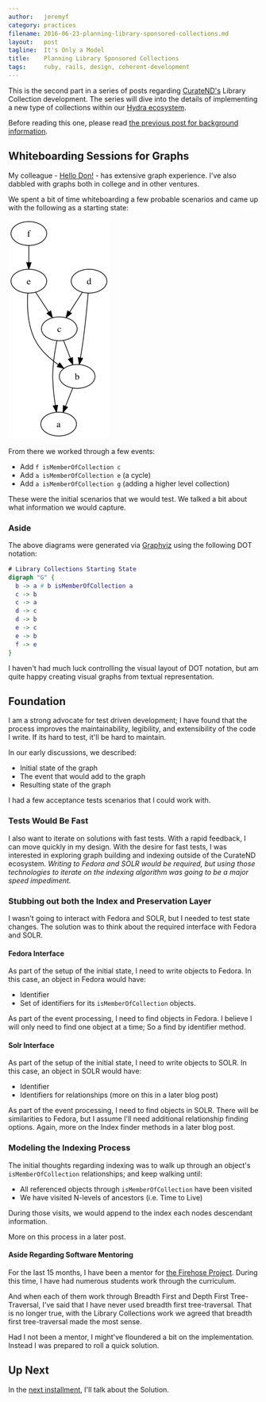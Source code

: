 ```yaml
---
author:   jeremyf
category: practices
filename: 2016-06-23-planning-library-sponsored-collections.md
layout:   post
tagline:  It's Only a Model
title:    Planning Library Sponsored Collections
tags:     ruby, rails, design, coherent-development
---
```


This is the second part in a series of posts regarding [CurateND's](https://curate.nd.edu/) Library Collection development.
The series will dive into the details of implementing a new type of collections within our [Hydra ecosystem](https://projecthydra.org/).

Before reading this one, please read [the previous post for background information](/practices/2016-06-17-background-for-library-sponsored-collections).

## Whiteboarding Sessions for Graphs

My colleague - [Hello Don!](http://www3.nd.edu/~dbrower/) - has extensive graph experience.
I've also dabbled with graphs both in college and in other ventures.

We spent a bit of time whiteboarding a few probable scenarios and came up with the following as a starting state:

![Library Collections Starting State](/images/collections.png)

From there we worked through a few events:

* Add `f isMemberOfCollection c`
* Add `a isMemberOfCollection e` (a cycle)
* Add `a isMemberOfCollection g` (adding a higher level collection)

These were the initial scenarios that we would test.
We talked a bit about what information we would capture.

### Aside

The above diagrams were generated via [Graphviz](https://graphviz.org) using the following DOT notation:

```dot
# Library Collections Starting State
digraph "G" {
  b -> a # b isMemberOfCollection a
  c -> b
  c -> a
  d -> c
  d -> b
  e -> c
  e -> b
  f -> e
}
```

I haven't had much luck controlling the visual layout of DOT notation, but am quite happy creating visual graphs from textual representation.

## Foundation

I am a strong advocate for test driven development; I have found that the process improves the maintainability, legibility, and extensibility of the code I write. If its hard to test, it'll be hard to maintain.

In our early discussions, we described:

* Initial state of the graph
* The event that would add to the graph
* Resulting state of the graph

I had a few acceptance tests scenarios that I could work with.

### Tests Would Be Fast

I also want to iterate on solutions with fast tests. With a rapid feedback, I can move quickly in my design.
With the desire for fast tests, I was interested in exploring graph building and indexing outside of the CurateND ecosystem.
*Writing to Fedora and SOLR would be required, but using those technologies to iterate on the indexing algorithm was going to be a major speed impediment.*

### Stubbing out both the Index and Preservation Layer

I wasn't going to interact with Fedora and SOLR, but I needed to test state changes.
The solution was to think about the required interface with Fedora and SOLR.

#### Fedora Interface

As part of the setup of the initial state, I need to write objects to Fedora.
In this case, an object in Fedora would have:

* Identifier
* Set of identifiers for its `isMemberOfCollection` objects.

As part of the event processing, I need to find objects in Fedora.
I believe I will only need to find one object at a time; So a find by identifier method.

#### Solr Interface

As part of the setup of the initial state, I need to write objects to SOLR.
In this case, an object in SOLR would have:

* Identifier
* Identifiers for relationships (more on this in a later blog post)

As part of the event processing, I need to find objects in SOLR.
There will be similarities to Fedora, but I assume I'll need additional relationship finding options.
Again, more on the Index finder methods in a later blog post.

### Modeling the Indexing Process

The initial thoughts regarding indexing was to walk up through an object's `isMemberOfCollection` relationships; and keep walking until:

* All referenced objects through `isMemberOfCollection` have been visited
* We have visited N-levels of ancestors (i.e. Time to Live)

During those visits, we would append to the index each nodes descendant information.

More on this process in a later post.

#### Aside Regarding Software Mentoring

For the last 15 months, I have been a mentor for [the Firehose Project](http://thefirehoseproject.com/). During this time, I have had numerous students work through the curriculum.

And when each of them work through Breadth First and Depth First Tree-Traversal, I've said that I have never used breadth first tree-traversal. That is no longer true, with the Library Collections work we agreed that breadth first tree-traversal made the most sense.

Had I not been a mentor, I might've floundered a bit on the implementation.
Instead I was prepared to roll a quick solution.

## Up Next

In the [next installment](/posts/2016-06-24-solving-library-sponsored-collections), I'll talk about the Solution.
